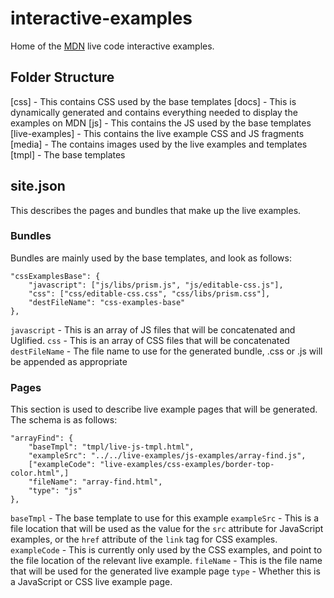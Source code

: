 # interactive-examples

Home of the [MDN](https://developer.mozilla.org/) live code interactive examples.


## Folder Structure

[css] - This contains CSS used by the base templates
[docs] - This is dynamically generated and contains everything needed to display the examples on MDN
[js] - This contains the JS used by the base templates
[live-examples] - This contains the live example CSS and JS fragments
[media] - The contains images used by the live examples and templates
[tmpl] - The base templates

## site.json

This describes the pages and bundles that make up the live examples.

### Bundles

Bundles are mainly used by the base templates, and look as follows:

```
"cssExamplesBase": {
    "javascript": ["js/libs/prism.js", "js/editable-css.js"],
    "css": ["css/editable-css.css", "css/libs/prism.css"],
    "destFileName": "css-examples-base"
},
```

`javascript` - This is an array of JS files that will be concatenated and Uglified.
`css` - This is an array of CSS files that will be concatenated
`destFileName` - The file name to use for the generated bundle, .css or .js will be appended as appropriate

### Pages

This section is used to describe live example pages that will be generated. The schema is as follows:

```
"arrayFind": {
    "baseTmpl": "tmpl/live-js-tmpl.html",
    "exampleSrc": "../../live-examples/js-examples/array-find.js",
    ["exampleCode": "live-examples/css-examples/border-top-color.html",]
    "fileName": "array-find.html",
    "type": "js"
},
```

`baseTmpl` - The base template to use for this example
`exampleSrc` - This is a file location that will be used as the value for the `src` attribute for JavaScript examples, or the `href` attribute of the `link` tag for CSS examples.
`exampleCode` - This is currently only used by the CSS examples, and point to the file location of the relevant live example.
`fileName` - This is the file name that will be used for the generated live example page
`type` - Whether this is a JavaScript or CSS live example page.
